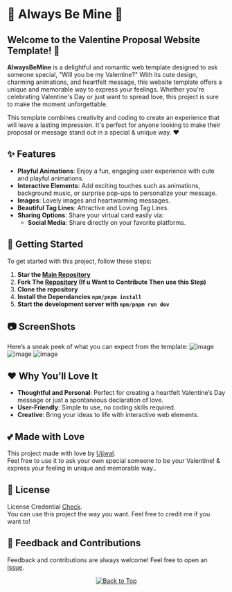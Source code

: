 # 🥰 Always Be Mine 🥰

## Welcome to the **Valentine Proposal Website Template**! 💖

**AlwaysBeMine** is a delightful and romantic web template designed to ask someone special, "Will you be my Valentine?" With its cute design, charming animations, and heartfelt message, this website template offers a unique and memorable way to express your feelings. Whether you're celebrating Valentine's Day or just want to spread love, this project is sure to make the moment unforgettable.

This template combines creativity and coding to create an experience that will leave a lasting impression. It's perfect for anyone looking to make their proposal or message stand out in a special & unique way. ❤️

## ✨ Features

- **Playful Animations**: Enjoy a fun, engaging user experience with cute and playful animations.
- **Interactive Elements**: Add exciting touches such as animations, background music, or surprise pop-ups to personalize your message.
- **Images**: Lovely images and heartwarming messages.
- **Beautiful Tag Lines**: Attractive and Loving Tag Lines.
- **Sharing Options**: Share your virtual card easily via:
  - **Social Media**: Share directly on your favorite platforms.

## 🚀 Getting Started

To get started with this project, follow these steps:

1. **Star the [Main Repository](https://github.com/UjjwalSaini07/AlwaysBeMine)**
2. **Fork The [Repository](https://github.com/UjjwalSaini07/AlwaysBeMine) (If u Want to Contribute Then use this Step)**
3. **Clone the repository**
4. **Install the Dependancies `npm/pnpm install`**
5. **Start the development server with `npm/pnpm run dev`**

## 📷 ScreenShots

Here’s a sneak peek of what you can expect from the template:
![image](https://github.com/user-attachments/assets/25282fce-12f0-4c0a-95ce-cda95a305e28)
![image](https://github.com/user-attachments/assets/40beacf0-b509-47cd-be7e-a97f8e98156c)
![image](https://github.com/user-attachments/assets/ef5827e6-8c1f-4351-80ed-2f2d940416d4)

## ❤️ Why You’ll Love It
- **Thoughtful and Personal**: Perfect for creating a heartfelt Valentine’s Day message or just a spontaneous declaration of love.
- **User-Friendly**: Simple to use, no coding skills required.
- **Creative**: Bring your ideas to life with interactive web elements.

## 💕 Made with Love
This project made with love by [Ujjwal](https://github.com/UjjwalSaini07). </br>Feel free to use it to ask your own special someone to be your Valentine! & express your feeling in unique and memorable way..

## 📄 License
License Credential [Check](https://github.com/UjjwalSaini07/AlwaysBeMine/blob/main/LICENSE). </br>You can use this project the way you want. Feel free to credit me if you want to!

## 💌 Feedback and Contributions
Feedback and contributions are always welcome! Feel free to open an [Issue](https://github.com/UjjwalSaini07/AlwaysBeMine/issues/new).

<div align="center">
    <a href="#top">
        <img src="https://img.shields.io/badge/Back%20to%20Top-000000?style=for-the-badge&logo=github&logoColor=white" alt="Back to Top">
    </a>
</div>
